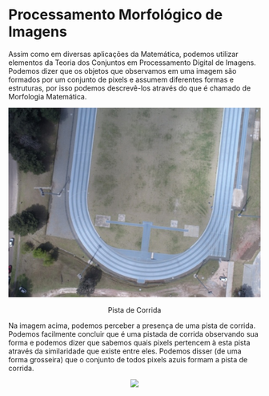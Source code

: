 # Processamento Morfológico de Imagens

Assim como em diversas aplicações da Matemática, podemos utilizar elementos da Teoria dos Conjuntos em Processamento Digital de Imagens. Podemos dizer que os objetos que observamos em uma imagem são formados por um conjunto de pixels e assumem diferentes formas e estruturas, por isso podemos descrevê-los através do que é chamado de Morfologia Matemática.

<div align="center">
    <p align="center">
    <img src="../imagens/cap2/Quadra.jpg"/>
    </p>
    <p> Pista de Corrida </p>
</div>

Na imagem acima, podemos perceber a presença de uma pista de corrida. Podemos facilmente concluir que é uma pistada de corrida observando sua forma e podemos dizer que sabemos quais pixels pertencem à esta pista através da similaridade que existe entre eles. Podemos disser (de uma forma grosseira) que o conjunto de todos pixels azuis formam a pista de corrida.

<div align="center">
<img src="https://render.githubusercontent.com/render/math?math=e^{i \pi} = -1">